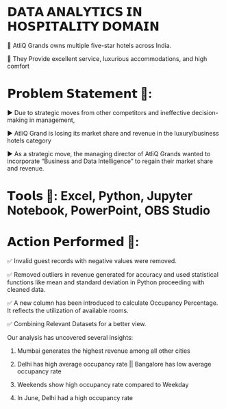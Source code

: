 # 𝗗𝗔𝗧𝗔 𝗔𝗡𝗔𝗟𝗬𝗧𝗜𝗖𝗦 𝗜𝗡 𝗛𝗢𝗦𝗣𝗜𝗧𝗔𝗟𝗜𝗧𝗬 𝗗𝗢𝗠𝗔𝗜𝗡

📢 AtliQ Grands owns multiple five-star hotels across India.

📢 They Provide excellent service, luxurious accommodations, and high comfort


# 𝗣𝗿𝗼𝗯𝗹𝗲𝗺 𝗦𝘁𝗮𝘁𝗲𝗺𝗲𝗻𝘁 📑: 

▶ Due to strategic moves from other competitors and ineffective decision-making in management,

▶ AtliQ Grand is losing its market share and revenue in the luxury/business hotels category

▶ As a strategic move, the managing director of AtliQ Grands wanted to incorporate “Business and Data Intelligence” to regain their market share and revenue.

# 𝗧𝗼𝗼𝗹𝘀 🧰: Excel, Python, Jupyter Notebook, PowerPoint, OBS Studio

# 𝗔𝗰𝘁𝗶𝗼𝗻 𝗣𝗲𝗿𝗳𝗼𝗿𝗺𝗲𝗱 📢:

✅ Invalid guest records with negative values were removed.

✅ Removed outliers in revenue generated for accuracy and used statistical functions like mean and standard deviation in Python proceeding with cleaned data.

✅ A new column has been introduced to calculate Occupancy Percentage. It reflects the utilization of available rooms.

✅ Combining Relevant Datasets for a better view.

Our analysis has uncovered several insights:

1. Mumbai generates the highest revenue among all other cities

2. Delhi has high average occupancy rate || Bangalore has low average occupancy rate

3. Weekends show high occupancy rate compared to Weekday

4. In June, Delhi had a high occupancy rate

